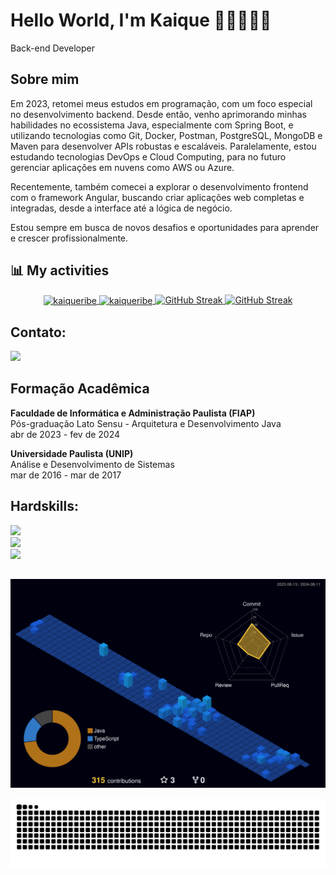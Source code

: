 <h1 align="left">Hello World, I'm Kaique 👨🏽‍💻🏴‍☠️</h1>

Back-end Developer

## Sobre mim



Em 2023, retomei meus estudos em programação, com um foco especial no desenvolvimento backend. Desde então, venho aprimorando minhas habilidades no ecossistema Java, especialmente com Spring Boot, e utilizando tecnologias como Git, Docker, Postman, PostgreSQL, MongoDB e Maven para desenvolver APIs robustas e escaláveis. Paralelamente, estou estudando tecnologias DevOps e Cloud Computing, para no futuro gerenciar aplicações em nuvens como AWS ou Azure.

Recentemente, também comecei a explorar o desenvolvimento frontend com o framework Angular, buscando criar aplicações web completas e integradas, desde a interface até a lógica de negócio.

Estou sempre em busca de novos desafios e oportunidades para aprender e crescer profissionalmente.


## 📊 My activities
<div align="center">


<a href="https://github.com/kaiqueribe">
    <img width=450 height=170 align="center" alt="kaiqueribe" src="https://github-readme-stats.vercel.app/api?username=kaiqueribe&theme=transparent&show_icons=true&bg_color=0D1117&hide_border=true&count_private=true" />
</a>
<a href="https://github.com/kaiqueribe">
    <img align="center" alt="kaiqueribe" src="https://github-readme-stats.vercel.app/api/top-langs/?username=kaiqueribe&theme=transparent&layout=compact&bg_color=0D1117&hide_border=true&count_private=true" />
</a>

<a href="https://github.com/kaiqueribe">
<img src="https://github-readme-streak-stats.herokuapp.com?user=kaiqueribe&theme=rising-sun&hide_border=true&locale=pt_BR&date_format=j%20M%5B%20Y%5D&background=02010100&hide_total_contributions=true" alt="GitHub Streak" />
</a>

<a href="https://github.com/kaiqueribe">
<img src="https://github-readme-streak-stats.herokuapp.com?user=kaiqueribe&theme=transparent&hide_border=true&locale=pt_BR&date_format=j%20M%5B%20Y%5D&mode=weekly" alt="GitHub Streak" />
</a>
</div>




## Contato:
<p align="left">
<a href="https://www.linkedin.com/in/kaiqueribe/" target="_blank"><img src="https://img.shields.io/badge/-LinkedIn-%230077B5?style=flat&logo=linkedin&logoColor=white" target="_blank"></a>
</p>


## Formação Acadêmica

**Faculdade de Informática e Administração Paulista (FIAP)** <br>
Pós-graduação Lato Sensu - Arquitetura e Desenvolvimento Java <br>
abr de 2023 - fev de 2024

**Universidade Paulista (UNIP)** <br>
Análise e Desenvolvimento de Sistemas <br>
mar de 2016 - mar de 2017

## Hardskills:

<a href="https://skillicons.dev">
  <img src="https://skillicons.dev/icons?i=java,spring,angular," />
</a><br>
<a href="https://skillicons.dev">
  <img src="https://skillicons.dev/icons?i=git,github,docker,maven,postman,mysql,mongo,postgres,aws,azure"/>
</a><br>
<a href="https://skillicons.dev">
  <img src="https://skillicons.dev/icons?i=idea,eclipse,vscode" />
</a>


##

![Status](./profile-3d-contrib/profile-night-view.svg)

<div align="center">
    
![snake gif](https://github.com/kaiqueribe/kaiqueribe/blob/output/github-contribution-grid-snake.svg)

</div>
